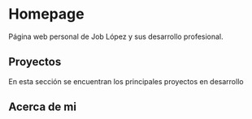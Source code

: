 # Homepage
Página web personal de Job López y sus desarrollo profesional.

## Proyectos

En esta sección se encuentran los principales proyectos en desarrollo

## Acerca de mi

